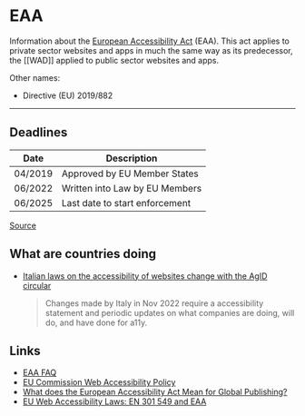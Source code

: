 # EAA

Information about the [European Accessibility Act](https://ec.europa.eu/social/main.jsp?catId=1202&intPageId=5581&langId=en) (EAA). This act applies to private sector websites and apps in much the same way as its predecessor, the [[WAD]] applied to public sector websites and apps.

Other names:
- Directive (EU) 2019/882

---

## Deadlines

| Date         | Description                   |
| ------------ | ------------------------------|
| 04/2019      | Approved by EU Member States  |
| 06/2022      | Written into Law by EU Members|
| 06/2025      | Last date to start enforcement|

[Source](https://abilitynet.org.uk/news-blogs/when-will-european-accessibility-act-take-effect)

## What are countries doing

- [Italian laws on the accessibility of websites change with the AgID circular](https://www.gamingtechlaw.com/2023/01/italian-laws-accessibility-websites-circular/)
  > Changes made by Italy in Nov 2022 require a accessibility statement and periodic updates on what companies are doing, will do, and have done for a11y.

## Links

- [EAA FAQ](https://www.siteimprove.com/blog/the-european-accessibility-act-faq/)
- [EU Commission Web Accessibility Policy](https://digital-strategy.ec.europa.eu/en/policies/web-accessibility)
- [What does the European Accessibility Act Mean for Global Publishing?](https://inclusivepublishing.org/blog/what-does-the-european-accessibility-act-mean-for-global-publishing/)
- [EU Web Accessibility Laws: EN 301 549 and EAA](https://www.whoisaccessible.com/guidelines/en-301-549/)